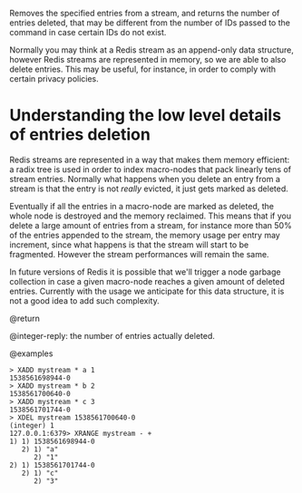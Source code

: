 Removes the specified entries from a stream, and returns the number of entries
deleted, that may be different from the number of IDs passed to the command in
case certain IDs do not exist.

Normally you may think at a Redis stream as an append-only data structure,
however Redis streams are represented in memory, so we are able to also delete
entries. This may be useful, for instance, in order to comply with certain
privacy policies.

# Understanding the low level details of entries deletion

Redis streams are represented in a way that makes them memory efficient: a radix
tree is used in order to index macro-nodes that pack linearly tens of stream
entries. Normally what happens when you delete an entry from a stream is that
the entry is not _really_ evicted, it just gets marked as deleted.

Eventually if all the entries in a macro-node are marked as deleted, the whole
node is destroyed and the memory reclaimed. This means that if you delete a
large amount of entries from a stream, for instance more than 50% of the entries
appended to the stream, the memory usage per entry may increment, since what
happens is that the stream will start to be fragmented. However the stream
performances will remain the same.

In future versions of Redis it is possible that we'll trigger a node garbage
collection in case a given macro-node reaches a given amount of deleted entries.
Currently with the usage we anticipate for this data structure, it is not a good
idea to add such complexity.

@return

@integer-reply: the number of entries actually deleted.

@examples

```
> XADD mystream * a 1
1538561698944-0
> XADD mystream * b 2
1538561700640-0
> XADD mystream * c 3
1538561701744-0
> XDEL mystream 1538561700640-0
(integer) 1
127.0.0.1:6379> XRANGE mystream - +
1) 1) 1538561698944-0
   2) 1) "a"
      2) "1"
2) 1) 1538561701744-0
   2) 1) "c"
      2) "3"
```
